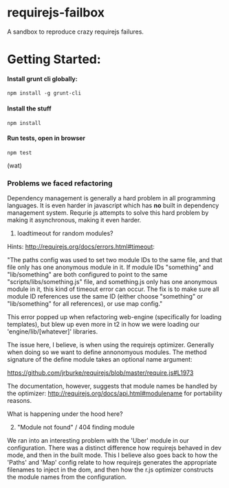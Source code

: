 requirejs-failbox
=================

A sandbox to reproduce crazy requirejs failures.


# Getting Started:

#### Install grunt cli globally:

```shell
npm install -g grunt-cli
```

#### Install the stuff

```shell
npm install
```

#### Run tests, open in browser

```shell
npm test
```

(wat)


### Problems we faced refactoring

Dependency management is generally a hard problem in all programming languages. It is even harder in javascript which has **no** built in dependency management system. Requrie js attempts to solve this hard problem by making it asynchronous, making it even harder.

1. loadtimeout for random modules?

Hints: http://requirejs.org/docs/errors.html#timeout:

"The paths config was used to set two module IDs to the same file, and that file only has one anonymous module in it. If module IDs "something" and "lib/something" are both configured to point to the same "scripts/libs/something.js" file, and something.js only has one anonymous module in it, this kind of timeout error can occur. The fix is to make sure all module ID references use the same ID (either choose "something" or "lib/something" for all references), or use map config."

This error popped up when refactoring web-engine (specifically for loading templates), but blew up even more in t2 in how we were loading our 'engine/lib/[whatever]' libraries.

The issue here, I believe, is when using the requirejs optimizer. Generally when doing so we want to define annonomyous modules. The method signature of the define module takes an optional name argument:

https://github.com/jrburke/requirejs/blob/master/require.js#L1973

The documentation, however, suggests that module names be handled by the optimizer: http://requirejs.org/docs/api.html#modulename for portability reasons.

What is happening under the hood here?

2. "Module not found" / 404 finding module

We ran into an interesting problem with the 'Uber' module in our configuration. There was a distinct difference how requirejs behaved in dev mode, and then in the built mode. This I believe also goes back to how the 'Paths' and 'Map' config relate to how requirejs generates the appropriate filenames to inject in the dom, and then how the r.js optimizer constructs the module names from the configuration.